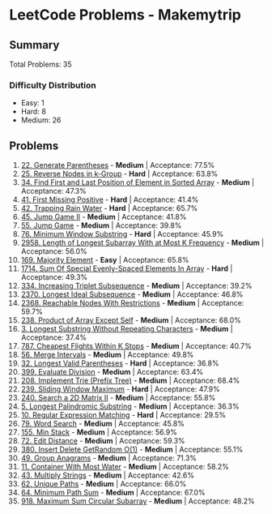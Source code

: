 # LeetCode Problems - Makemytrip

## Summary
Total Problems: 35

### Difficulty Distribution

- Easy: 1
- Hard: 8
- Medium: 26

## Problems

1. [22. Generate Parentheses](https://leetcode.com/problems/generate-parentheses/) - **Medium** | Acceptance: 77.5%
2. [25. Reverse Nodes in k-Group](https://leetcode.com/problems/reverse-nodes-in-k-group/) - **Hard** | Acceptance: 63.8%
3. [34. Find First and Last Position of Element in Sorted Array](https://leetcode.com/problems/find-first-and-last-position-of-element-in-sorted-array/) - **Medium** | Acceptance: 47.3%
4. [41. First Missing Positive](https://leetcode.com/problems/first-missing-positive/) - **Hard** | Acceptance: 41.4%
5. [42. Trapping Rain Water](https://leetcode.com/problems/trapping-rain-water/) - **Hard** | Acceptance: 65.7%
6. [45. Jump Game II](https://leetcode.com/problems/jump-game-ii/) - **Medium** | Acceptance: 41.8%
7. [55. Jump Game](https://leetcode.com/problems/jump-game/) - **Medium** | Acceptance: 39.8%
8. [76. Minimum Window Substring](https://leetcode.com/problems/minimum-window-substring/) - **Hard** | Acceptance: 45.9%
9. [2958. Length of Longest Subarray With at Most K Frequency](https://leetcode.com/problems/length-of-longest-subarray-with-at-most-k-frequency/) - **Medium** | Acceptance: 56.0%
10. [169. Majority Element](https://leetcode.com/problems/majority-element/) - **Easy** | Acceptance: 65.8%
11. [1714. Sum Of Special Evenly-Spaced Elements In Array](https://leetcode.com/problems/sum-of-special-evenly-spaced-elements-in-array/) - **Hard** | Acceptance: 49.3%
12. [334. Increasing Triplet Subsequence](https://leetcode.com/problems/increasing-triplet-subsequence/) - **Medium** | Acceptance: 39.2%
13. [2370. Longest Ideal Subsequence](https://leetcode.com/problems/longest-ideal-subsequence/) - **Medium** | Acceptance: 46.8%
14. [2368. Reachable Nodes With Restrictions](https://leetcode.com/problems/reachable-nodes-with-restrictions/) - **Medium** | Acceptance: 59.7%
15. [238. Product of Array Except Self](https://leetcode.com/problems/product-of-array-except-self/) - **Medium** | Acceptance: 68.0%
16. [3. Longest Substring Without Repeating Characters](https://leetcode.com/problems/longest-substring-without-repeating-characters/) - **Medium** | Acceptance: 37.4%
17. [787. Cheapest Flights Within K Stops](https://leetcode.com/problems/cheapest-flights-within-k-stops/) - **Medium** | Acceptance: 40.7%
18. [56. Merge Intervals](https://leetcode.com/problems/merge-intervals/) - **Medium** | Acceptance: 49.8%
19. [32. Longest Valid Parentheses](https://leetcode.com/problems/longest-valid-parentheses/) - **Hard** | Acceptance: 36.8%
20. [399. Evaluate Division](https://leetcode.com/problems/evaluate-division/) - **Medium** | Acceptance: 63.4%
21. [208. Implement Trie (Prefix Tree)](https://leetcode.com/problems/implement-trie-prefix-tree/) - **Medium** | Acceptance: 68.4%
22. [239. Sliding Window Maximum](https://leetcode.com/problems/sliding-window-maximum/) - **Hard** | Acceptance: 47.9%
23. [240. Search a 2D Matrix II](https://leetcode.com/problems/search-a-2d-matrix-ii/) - **Medium** | Acceptance: 55.8%
24. [5. Longest Palindromic Substring](https://leetcode.com/problems/longest-palindromic-substring/) - **Medium** | Acceptance: 36.3%
25. [10. Regular Expression Matching](https://leetcode.com/problems/regular-expression-matching/) - **Hard** | Acceptance: 29.5%
26. [79. Word Search](https://leetcode.com/problems/word-search/) - **Medium** | Acceptance: 45.8%
27. [155. Min Stack](https://leetcode.com/problems/min-stack/) - **Medium** | Acceptance: 56.9%
28. [72. Edit Distance](https://leetcode.com/problems/edit-distance/) - **Medium** | Acceptance: 59.3%
29. [380. Insert Delete GetRandom O(1)](https://leetcode.com/problems/insert-delete-getrandom-o1/) - **Medium** | Acceptance: 55.1%
30. [49. Group Anagrams](https://leetcode.com/problems/group-anagrams/) - **Medium** | Acceptance: 71.3%
31. [11. Container With Most Water](https://leetcode.com/problems/container-with-most-water/) - **Medium** | Acceptance: 58.2%
32. [43. Multiply Strings](https://leetcode.com/problems/multiply-strings/) - **Medium** | Acceptance: 42.6%
33. [62. Unique Paths](https://leetcode.com/problems/unique-paths/) - **Medium** | Acceptance: 66.0%
34. [64. Minimum Path Sum](https://leetcode.com/problems/minimum-path-sum/) - **Medium** | Acceptance: 67.0%
35. [918. Maximum Sum Circular Subarray](https://leetcode.com/problems/maximum-sum-circular-subarray/) - **Medium** | Acceptance: 48.2%